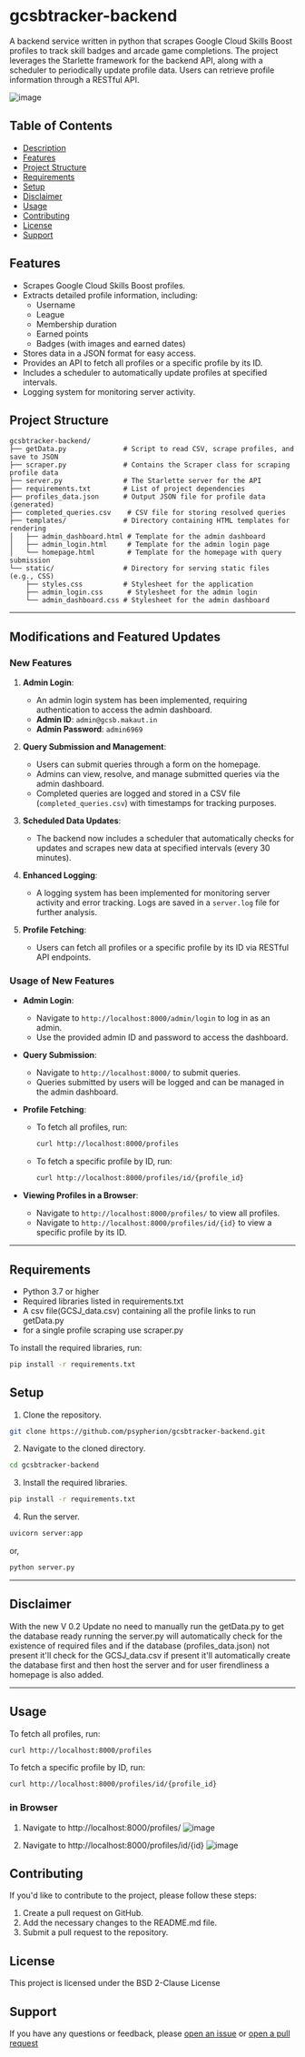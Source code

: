 # gcsbtracker-backend
A backend service written in python that scrapes Google Cloud Skills Boost profiles to track skill badges and arcade game completions. The project leverages the Starlette framework for the backend API, along with a scheduler to periodically update profile data. Users can retrieve profile information through a RESTful API.

![image](https://github.com/user-attachments/assets/16784033-f382-4df7-af46-eda1bba9d589)


## Table of Contents
- [Description](#gcsbtracker-backend)
- [Features](#Features)
- [Project Structure](#ProjectStructure)
- [Requirements](#Requirements)
- [Setup](#Setup)
- [Disclaimer](#Disclaimer)
- [Usage](#usage)
- [Contributing](#contributing)
- [License](#license)
- [Support](#support)

## Features
- Scrapes Google Cloud Skills Boost profiles.
- Extracts detailed profile information, including:
    - Username
    - League
    - Membership duration
    - Earned points
    - Badges (with images and earned dates)
- Stores data in a JSON format for easy access.
- Provides an API to fetch all profiles or a specific profile by its ID.
- Includes a scheduler to automatically update profiles at specified intervals.
- Logging system for monitoring server activity.

## Project Structure
```plaintext
gcsbtracker-backend/
├── getData.py              # Script to read CSV, scrape profiles, and save to JSON
├── scraper.py              # Contains the Scraper class for scraping profile data
├── server.py               # The Starlette server for the API
├── requirements.txt        # List of project dependencies
├── profiles_data.json      # Output JSON file for profile data (generated)
├── completed_queries.csv    # CSV file for storing resolved queries
├── templates/              # Directory containing HTML templates for rendering
│   ├── admin_dashboard.html # Template for the admin dashboard
│   ├── admin_login.html     # Template for the admin login page
│   └── homepage.html        # Template for the homepage with query submission
└── static/                 # Directory for serving static files (e.g., CSS)
    ├── styles.css          # Stylesheet for the application
    ├── admin_login.css      # Stylesheet for the admin login
    └── admin_dashboard.css # Stylesheet for the admin dashboard

```
___
## Modifications and Featured Updates

### New Features
1. **Admin Login**: 
   - An admin login system has been implemented, requiring authentication to access the admin dashboard.
   - **Admin ID**: `admin@gcsb.makaut.in`
   - **Admin Password**: `admin6969`

2. **Query Submission and Management**: 
   - Users can submit queries through a form on the homepage.
   - Admins can view, resolve, and manage submitted queries via the admin dashboard.
   - Completed queries are logged and stored in a CSV file (`completed_queries.csv`) with timestamps for tracking purposes.

3. **Scheduled Data Updates**: 
   - The backend now includes a scheduler that automatically checks for updates and scrapes new data at specified intervals (every 30 minutes).

4. **Enhanced Logging**: 
   - A logging system has been implemented for monitoring server activity and error tracking. Logs are saved in a `server.log` file for further analysis.

5. **Profile Fetching**: 
   - Users can fetch all profiles or a specific profile by its ID via RESTful API endpoints.

### Usage of New Features
- **Admin Login**: 
   - Navigate to `http://localhost:8000/admin/login` to log in as an admin.
   - Use the provided admin ID and password to access the dashboard.

- **Query Submission**: 
   - Navigate to `http://localhost:8000/` to submit queries.
   - Queries submitted by users will be logged and can be managed in the admin dashboard.

- **Profile Fetching**: 
   - To fetch all profiles, run:
     ```bash
     curl http://localhost:8000/profiles
     ```
   - To fetch a specific profile by ID, run:
     ```bash
     curl http://localhost:8000/profiles/id/{profile_id}
     ```

- **Viewing Profiles in a Browser**:
   - Navigate to `http://localhost:8000/profiles/` to view all profiles.
   - Navigate to `http://localhost:8000/profiles/id/{id}` to view a specific profile by its ID.
___
## Requirements
- Python 3.7 or higher
- Required libraries listed in requirements.txt
- A csv file(GCSJ_data.csv) containing all the profile links to run getData.py
- for a single profile scraping use scraper.py

To install the required libraries, run:

```bash
pip install -r requirements.txt
```

## Setup

1. Clone the repository.

```bash
git clone https://github.com/psypherion/gcsbtracker-backend.git
```

2. Navigate to the cloned directory.

```bash
cd gcsbtracker-backend
```

3. Install the required libraries.

```bash
pip install -r requirements.txt
```

4. Run the server.

```bash
uvicorn server:app
```
or, 

```bash
python server.py
```

___
## Disclaimer
With the new V 0.2 Update no need to manually run the getData.py to get the database ready
running the server.py will automatically check for the existence of required files and if the database (profiles_data.json)
not present it'll check for the GCSJ_data.csv if present it'll automatically create the database first and then host the server
and for user firendliness a homepage is also added.

___
## Usage

To fetch all profiles, run:

```bash
curl http://localhost:8000/profiles
```

To fetch a specific profile by ID, run:

```bash
curl http://localhost:8000/profiles/id/{profile_id}
```

### in Browser

1. Navigate to http://localhost:8000/profiles/
![image](https://github.com/user-attachments/assets/187d51b9-99fe-4498-a24e-396d055f3386)

2. Navigate to http://localhost:8000/profiles/id/{id}
![image](https://github.com/user-attachments/assets/6c691cb8-2080-43a8-889c-a239cc9bead9)



## Contributing

If you'd like to contribute to the project, please follow these steps:

1. Create a pull request on GitHub.
2. Add the necessary changes to the README.md file.
3. Submit a pull request to the repository.

## License

This project is licensed under the BSD 2-Clause License

## Support

If you have any questions or feedback, please [open an issue](https://github.com/psypherion/gcsbtracker-backend/issues/new) or [open a pull request](https://github.com/psypherion/gcsbtracker-backend)
